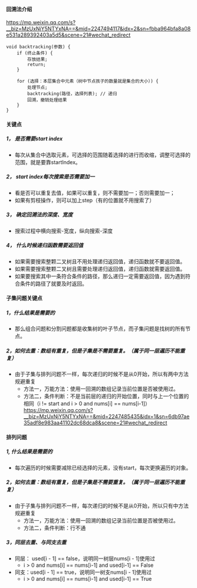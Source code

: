 #### 回溯法介绍
https://mp.weixin.qq.com/s?__biz=MzUxNjY5NTYxNA==&mid=2247494117&idx=2&sn=fbba964bfa8a08e531a289392403a5d5&scene=21#wechat_redirect

```
void backtracking(参数) {
    if (终止条件) {
        存放结果;
        return;
    }

    for (选择：本层集合中元素（树中节点孩子的数量就是集合的大小）) {
        处理节点;
        backtracking(路径，选择列表); // 递归
        回溯，撤销处理结果
    }
}
```


#### 关键点
##### 1， 是否需要start index
- 每次从集合中选取元素，可选择的范围随着选择的进行而收缩，调整可选择的范围，就是要靠startIndex。

##### 2， start index每次搜索是否需要加一
- 看是否可以重复去值，如果可以重复，则不需要加一；否则需要加一；
- 如果有剪枝操作，则可以加上step（有的位置就不用搜索了）

##### 3， 确定回溯法的深度、宽度
- 搜索过程中横向搜索-宽度，纵向搜索-深度

##### 4， 什么时候递归函数需要返回值
- 如果需要搜索整颗二叉树且不用处理递归返回值，递归函数就不要返回值。
- 如果需要搜索整颗二叉树且需要处理递归返回值，递归函数就需要返回值。
- 如果要搜索其中一条符合条件的路径，那么递归一定需要返回值，因为遇到符合条件的路径了就要及时返回。

#### 子集问题关键点
##### 1，什么结果是需要的
- 那么组合问题和分割问题都是收集树的叶子节点，而子集问题是找树的所有节点。
##### 2，如何去重：数组有重复，但是子集是不需要重复。（属于同一层遍历不能重复）
- 由于子集与排列问题不一样，每次递归的时候不是从0开始，所以有两中方法规避重复
  - 方法一，万能方法：使用一回溯的数组记录当前位置是否被使用过。
  - 方法二，条件判断：不是当前层的递归的开始位置，同时与上一个位置的相同（i != start and  i > 0 and nums[i] == nums[i-1]）
https://mp.weixin.qq.com/s?__biz=MzUxNjY5NTYxNA==&mid=2247485435&idx=1&sn=6db97ae35adf8e983aa41102dc68dca8&scene=21#wechat_redirect

#### 排列问题
##### 1, 什么结果是需要的
- 每次遍历的时候需要减除已经选择的元素，没有start，每次更换遍历的对象。

##### 2，如何去重：数组有重复，但是子集是不需要重复。（属于同一层遍历不能重复）
- 由于子集与排列问题不一样，每次递归的时候不是从0开始，所以只有中方法规避重复
  - 方法一，万能方法：使用一回溯的数组记录当前位置是否被使用过。
  - 方法二，条件判断：行不通
##### 3，同层去重、与同支去重
  - 同层： used[i - 1] == false，说明同一树层nums[i - 1]使用过
    - i > 0 and nums[i] == nums[i-1] and used[i-1] == False
  - 同支：used[i - 1] == true，说明同一树支nums[i - 1]使用过
    - i > 0 and nums[i] == nums[i-1] and used[i-1] == True
